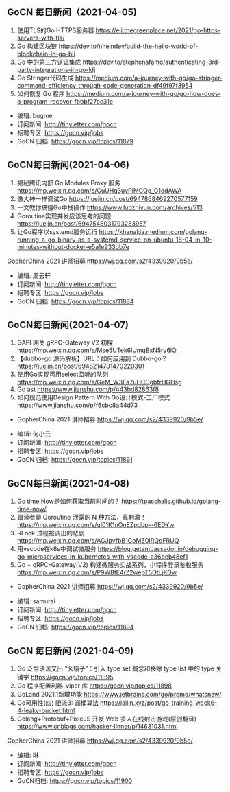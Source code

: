 ## GoCN 每日新闻（2021-04-05)

1. 使用TLS的Go HTTPS服务器 https://eli.thegreenplace.net/2021/go-https-servers-with-tls/
2. Go 构建区块链 https://dev.to/nheindev/build-the-hello-world-of-blockchain-in-go-bli
3. Go 中的第三方认证集成 https://dev.to/stephenafamo/authenticating-3rd-party-integrations-in-go-ldj
4. Go Stringer代码生成 https://medium.com/a-journey-with-go/go-stringer-command-efficiency-through-code-generation-df49f97f3954
5. 如何恢复 Go 程序 https://medium.com/a-journey-with-go/go-how-does-a-program-recover-fbbbf27cc31e

- 编辑: bugme
- 订阅新闻: http://tinyletter.com/gocn
- 招聘专区: https://gocn.vip/jobs
- GoCN 归档: https://gocn.vip/topics/11879

## GoCN每日新闻(2021-04-06)

1. 揭秘腾讯内部 Go Modules Proxy 服务 https://mp.weixin.qq.com/s/GuUHq3uyPiMCQg_G1odAWA
2. 像大神一样调试Go https://juejin.cn/post/6947868469270577159
3. 一文教你搞懂Go中栈操作 https://www.luozhiyun.com/archives/513
4. Goroutine实现并发应该思考的问题 https://juejin.cn/post/6947548031793233957
5. 让Go程序以systemd服务运行 https://khanakia.medium.com/golang-running-a-go-binary-as-a-systemd-service-on-ubuntu-18-04-in-10-minutes-without-docker-e5a1e933bb7e

GopherChina 2021 讲师招募 https://wj.qq.com/s2/4339920/9b5e/

- 编辑: 周云轩
- 订阅新闻: http://tinyletter.com/gocn
- 招聘专区: https://gocn.vip/jobs
- GoCN 归档: https://gocn.vip/topics/11884

## GoCN每日新闻(2021-04-07)

1. GAPI 网关 gRPC-Gateway V2 初探 https://mp.weixin.qq.com/s/Mse5UTek6lUmqBxN5ry6iQ
2. 【dubbo-go 源码解析】URL：如何应用到 Dubbo-go？https://juejin.cn/post/6948214701470220301
3. 使用Go实现可用select监听的队列 https://mp.weixin.qq.com/s/GeM_W3Ea7uHCCgbfrHGHsg
4. Go ast https://www.jianshu.com/p/443bd82863f8
5. 如何规范使用Design Pattern With Go设计模式-工厂模式 https://www.jianshu.com/p/f6cbc8a44d73

- GopherChina 2021 讲师招募 https://wj.qq.com/s2/4339920/9b5e/

* 编辑: 何小云
* 订阅新闻: http://tinyletter.com/gocn
* 招聘专区: https://gocn.vip/jobs
* GoCN 归档: https://gocn.vip/topics/11891

## GoCN每日新闻(2021-04-08)

1. Go time.Now是如何获取当前时间的？ https://tpaschalis.github.io/golang-time-now/
2. 跟读者聊 Goroutine 泄露的 N 种方法，真刺激！ https://mp.weixin.qq.com/s/ql01K1nOnEZpdbp--6EDYw
3. RLock 过程被调出的悲剧 https://mp.weixin.qq.com/s/AGJpvfbB1GoMZ0IRQdFRUQ
4. 用vscode在k8s中调试微服务 https://blog.getambassador.io/debugging-go-microservices-in-kubernetes-with-vscode-a36beb48ef1
5. Go + gRPC-Gateway(V2) 构建微服务实战系列，小程序登录鉴权服务 https://mp.weixin.qq.com/s/P9WBtE4rZ2wepT5OtLjKGw

- GopherChina 2021 讲师招募 https://wj.qq.com/s2/4339920/9b5e/

* 编辑: samurai
* 订阅新闻: http://tinyletter.com/gocn
* 招聘专区: https://gocn.vip/jobs
* GoCN 归档: https://gocn.vip/topics/11894

## GoCN 每日新闻 (2021-04-09)

1. Go 泛型语法又出 “幺蛾子”：引入 type set 概念和移除 type list 中的 type 关键字
 https://gocn.vip/topics/11895
2. Go 程序配置利器-viper 库 https://gocn.vip/topics/11898
3. GoLand 2021.1新增功能 https://www.jetbrains.com/go/promo/whatsnew/
4. Go可用性(四) 限流3: 漏桶算法 https://lailin.xyz/post/go-training-week6-4-leaky-bucket.html
5. Golang+Protobuf+PixieJS 开发 Web 多人在线射击游戏(原创翻译)
 https://www.cnblogs.com/hacker-linner/p/14631031.html

GopherChina 2021 讲师招募 https://wj.qq.com/s2/4339920/9b5e/

- 编辑: 琳 
- 订阅新闻: http://tinyletter.com/gocn
- 招聘专区: https://gocn.vip/jobs
- GoCN归档: https://gocn.vip/topics/11900

